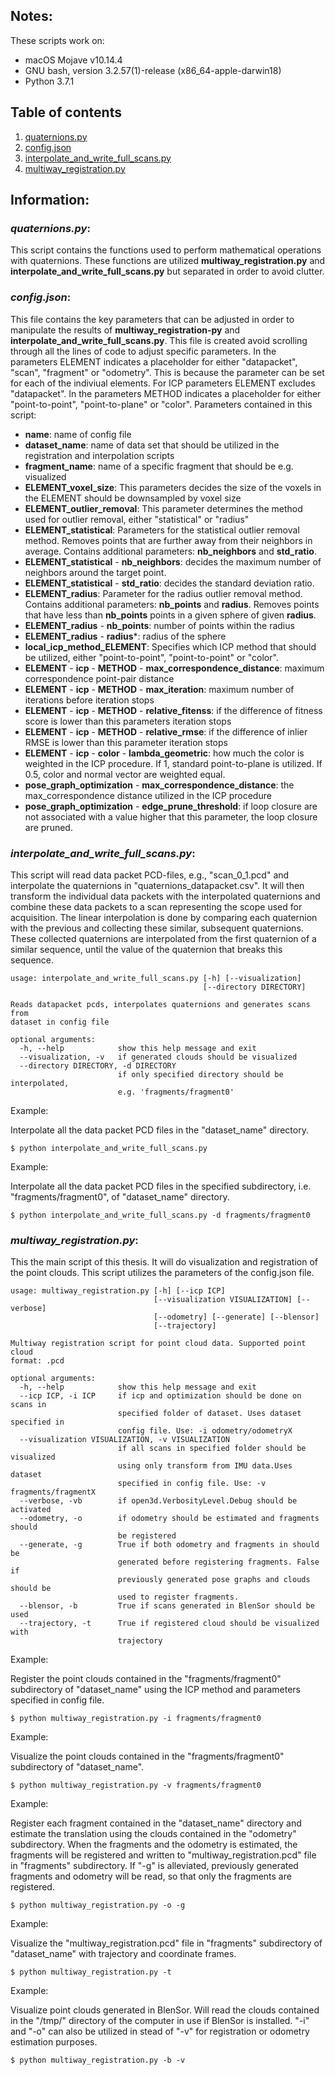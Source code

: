 ## Notes:
These scripts work on:
* macOS Mojave v10.14.4
* GNU bash, version 3.2.57(1)-release (x86_64-apple-darwin18)
* Python 3.7.1
## Table of contents
1. [quaternions.py](#quaternions)
2. [config.json](#config)
2. [interpolate_and_write_full_scans.py](#interpolate_and_write_full_scans)
3. [multiway_registration.py](#multiway_registration)


## Information:
### *quaternions.py*:<a name="quaternions"></a>
This script contains the functions used to perform mathematical operations with quaternions. These functions are utilized **multiway_registration.py** and **interpolate_and_write_full_scans.py** but separated in order to avoid clutter.

### *config.json*:<a name="config"></a>
This file contains the key parameters that can be adjusted in order to manipulate the results of **multiway_registration-py** and **interpolate_and_write_full_scans.py**. 
This file is created avoid scrolling through all the lines of code to adjust specific parameters. 
In the parameters ELEMENT indicates a placeholder for either "datapacket", "scan", "fragment" or "odometry". This is because the parameter can be set for each of the indiviual elements. For ICP parameters ELEMENT excludes "datapacket".
In the parameters METHOD indicates a placeholder for either "point-to-point", "point-to-plane" or "color".
Parameters contained in this script:
* **name**: name of config file
* **dataset_name**: name of data set that should be utilized in the registration and interpolation scripts
* **fragment_name**: name of a specific fragment that should be e.g. visualized
* **ELEMENT_voxel_size**: This parameters decides the size of the voxels in the ELEMENT should be downsampled by voxel size
* **ELEMENT_outlier_removal**: This parameter determines the method used for outlier removal, either "statistical" or "radius"
* **ELEMENT_statistical**: Parameters for the statistical outlier removal method. Removes points that are further away from their neighbors in average. Contains additional parameters: **nb_neighbors** and **std_ratio**.  
* **ELEMENT_statistical** - **nb_neighbors**: decides the maximum number of neighbors around the target point. 
* **ELEMENT_statistical** - **std_ratio**: decides the standard deviation ratio.
* **ELEMENT_radius**: Parameter for the radius outlier removal method. Contains additional parameters: **nb_points** and **radius**. Removes points that have less than **nb_points** points in a given sphere of given **radius**.
* **ELEMENT_radius** - **nb_points**: number of points within the radius
* **ELEMENT_radius** - **radius***: radius of the sphere
* **local_icp_method_ELEMENT**: Specifies which ICP method that should be utilized, either "point-to-point", "point-to-point" or "color".
* **ELEMENT** - **icp** - **METHOD** - **max_correspondence_distance**: maximum correspondence point-pair distance
* **ELEMENT** - **icp** - **METHOD** - **max_iteration**: maximum number of iterations before iteration stops
* **ELEMENT** - **icp** - **METHOD** - **relative_fitenss**: if the difference of fitness score is lower than this parameters iteration stops
* **ELEMENT** - **icp** - **METHOD** - **relative_rmse**: if the difference of inlier RMSE is lower than this parameter iteration stops
* **ELEMENT** - **icp** - **color** - **lambda_geometric**: how much the color is weighted in the ICP procedure. If 1, standard point-to-plane is utilized. If 0.5, color and normal vector are weighted equal.
* **pose_graph_optimization** - **max_correspondence_distance**: the max_correspondence distance utilized in the ICP procedure
* **pose_graph_optimization** - **edge_prune_threshold**: if loop closure are not associated with a value higher that this parameter, the loop closure are pruned.

### *interpolate_and_write_full_scans.py*:<a name="interpolate_and_write_full_scans"></a>
This script will read data packet PCD-files, e.g., "scan_0_1.pcd" and interpolate the quaternions in "quaternions_datapacket.csv". It will then transform the individual data packets with the interpolated quaternions and combine these data packets to a scan representing the scope used for acquisition.
The linear interpolation is done by comparing each quaternion with the previous and collecting these similar, subsequent quaternions.  These collected quaternions are interpolated from the first quaternion of a similar sequence, until the value of the quaternion that breaks this sequence.
````
usage: interpolate_and_write_full_scans.py [-h] [--visualization]
                                           [--directory DIRECTORY]

Reads datapacket pcds, interpolates quaternions and generates scans from
dataset in config file

optional arguments:
  -h, --help            show this help message and exit
  --visualization, -v   if generated clouds should be visualized
  --directory DIRECTORY, -d DIRECTORY
                        if only specified directory should be interpolated,
                        e.g. 'fragments/fragment0'
````
Example:

Interpolate all the data packet PCD files in the "dataset_name" directory.
````
$ python interpolate_and_write_full_scans.py 
````
Example:

Interpolate all the data packet PCD files in the specified subdirectory, i.e. "fragments/fragment0", of "dataset_name" directory.
````
$ python interpolate_and_write_full_scans.py -d fragments/fragment0
````

### *multiway_registration.py*:<a name="multiway_registration"></a>
This the main script of this thesis. It will do visualization and registration of the point clouds. This script utilizes the parameters of the config.json file.
````
usage: multiway_registration.py [-h] [--icp ICP]
                                [--visualization VISUALIZATION] [--verbose]
                                [--odometry] [--generate] [--blensor]
                                [--trajectory]

Multiway registration script for point cloud data. Supported point cloud
format: .pcd

optional arguments:
  -h, --help            show this help message and exit
  --icp ICP, -i ICP     if icp and optimization should be done on scans in
                        specified folder of dataset. Uses dataset specified in
                        config file. Use: -i odometry/odometryX
  --visualization VISUALIZATION, -v VISUALIZATION
                        if all scans in specified folder should be visualized
                        using only transform from IMU data.Uses dataset
                        specified in config file. Use: -v fragments/fragmentX
  --verbose, -vb        if open3d.VerbosityLevel.Debug should be activated
  --odometry, -o        if odometry should be estimated and fragments should
                        be registered
  --generate, -g        True if both odometry and fragments in should be
                        generated before registering fragments. False if
                        previously generated pose graphs and clouds should be
                        used to register fragments.
  --blensor, -b         True if scans generated in BlenSor should be used
  --trajectory, -t      True if registered cloud should be visualized with
                        trajectory
````
Example:

Register the point clouds contained in the "fragments/fragment0" subdirectory of "dataset_name" using the ICP method and parameters specified in config file.
````
$ python multiway_registration.py -i fragments/fragment0
````
Example:

Visualize the point clouds contained in the "fragments/fragment0" subdirectory of "dataset_name".
````
$ python multiway_registration.py -v fragments/fragment0
````
Example:

Register each fragment contained in the "dataset_name" directory and estimate the translation using the clouds contained in the "odometry" subdirectory. When the fragments and the odometry is estimated, the fragments will be registered and written to "multiway_registration.pcd" file in "fragments" subdirectory. If "-g" is alleviated, previously generated fragments and odometry will be read, so that only the fragments are registered.
````
$ python multiway_registration.py -o -g
````
Example:

Visualize the "multiway_registration.pcd" file in "fragments" subdirectory of "dataset_name" with trajectory and coordinate frames.
````
$ python multiway_registration.py -t
````
Example:

Visualize point clouds generated in BlenSor. Will read the clouds contained in the "/tmp/" directory of the computer in use if BlenSor is installed. "-i" and "-o" can also be utilized in stead of "-v" for registration or odometry estimation purposes. 
````
$ python multiway_registration.py -b -v
````

